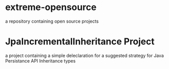 # extreme-opensource
a repository containing open source projects
# JpaIncrementalInheritance Project
a project containing a simple deleclaration for a suggested strategy for Java Persistance API Inheritance types
